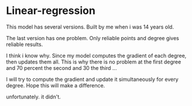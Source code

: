 # Linear-regression
This model has several versions. Built by me when i was 14 years old.

The last version has one problem. Only reliable points and degree gives reliable results. 

I think i know why. Since my model computes the gradient of each degree, then updates them all.
This is why there is no problem at the first degree and 70 percent the second and 30 the third ...

I will try to compute the gradient and update it simultaneously for every degree.
Hope this will make a difference. 

unfortunately. it didn't.
